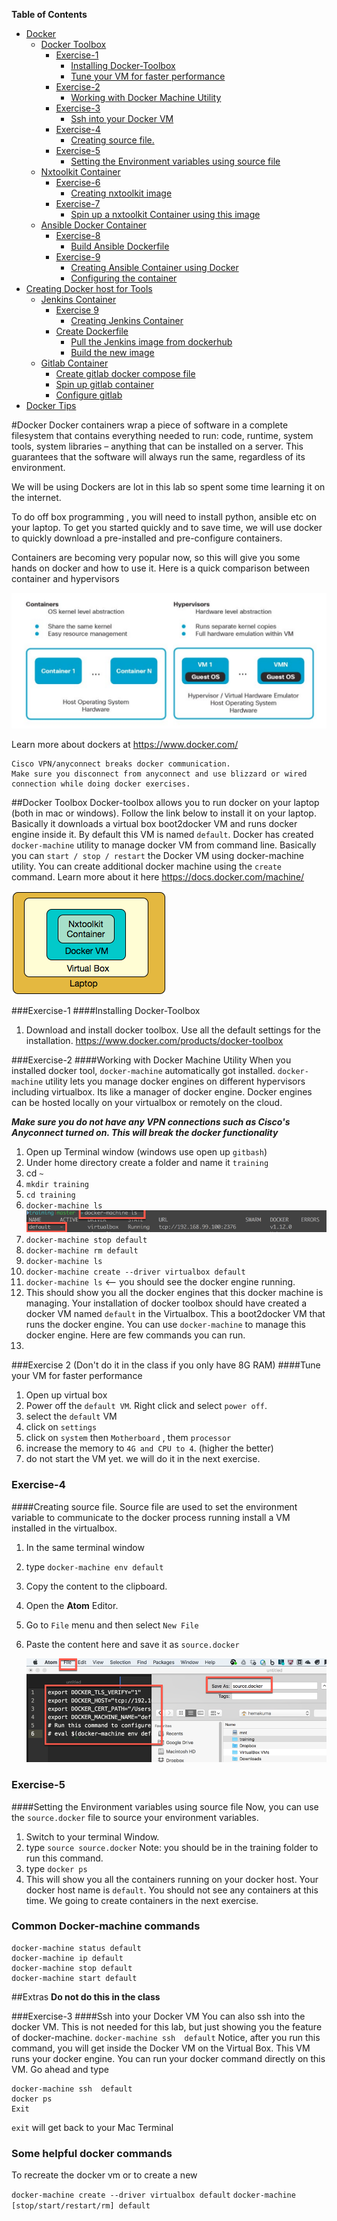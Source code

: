 **Table of Contents**

- [Docker](#)
	- [Docker Toolbox](#)
		- [Exercise-1](#)
			- [Installing Docker-Toolbox](#)
			- [Tune your VM for faster performance](#)
		- [Exercise-2](#)
			- [Working with Docker Machine Utility](#)
		- [Exercise-3](#)
			- [Ssh into your Docker VM](#)
		- [Exercise-4](#)
			- [Creating source file.](#)
		- [Exercise-5](#)
			- [Setting the Environment variables using source file](#)
	- [Nxtoolkit Container](#)
		- [Exercise-6](#)
			- [Creating nxtoolkit image](#)
		- [Exercise-7](#)
			- [Spin up a nxtoolkit Container using this image](#)
	- [Ansible Docker Container](#)
		- [Exercise-8](#)
			- [Build Ansible Dockerfile](#)
		- [Exercise-9](#)
			- [Creating Ansible Container using Docker](#)
			- [Configuring the container](#)
- [Creating Docker host for Tools](#)
	- [Jenkins  Container](#)
		- [Exercise 9](#)
			- [Creating Jenkins Container](#)
		- [Create Dockerfile](#)
			- [Pull the Jenkins image from dockerhub](#)
			- [Build the new image](#)
	- [Gitlab Container](#)
		- [Create gitlab docker compose file](#)
		- [Spin up gitlab container](#)
		- [Configure gitlab](#)
- [Docker Tips](#)

#Docker
Docker containers wrap a piece of software in a complete filesystem that contains everything needed to run: code, runtime, system tools, system libraries – anything that can be installed on a server. This guarantees that the software will always run the same, regardless of its environment.

We will be using Dockers are lot in this lab so spent some time learning it on the internet.

To do off box programming , you will need to install python, ansible etc on your laptop.  To get you started quickly and to save time, we will use docker to quickly download a pre-installed and pre-configure containers.  

Containers are becoming very popular now, so this will give you some hands on  docker  and how to use it.  Here is a quick comparison between container and hypervisors

![docker](/images/docker-i-1.png)

Learn more about dockers at https://www.docker.com/


```
Cisco VPN/anyconnect breaks docker communication.  
Make sure you disconnect from anyconnect and use blizzard or wired connection while doing docker exercises.
```
##Docker Toolbox
Docker-toolbox allows you to run docker on your laptop (both in mac or windows).  Follow the link below to install it on your laptop.  Basically it downloads a virtual box boot2docker VM and runs docker engine inside it.  By default this VM is named `default`.  Docker has created `docker-machine` utility to manage docker VM from command line. Basically you can `start / stop / restart` the Docker VM using docker-machine utility.  You can create additional docker machine using the `create` command.  Learn more about it here https://docs.docker.com/machine/

![docker](/images/docker-i-2.png)

###Exercise-1
####Installing Docker-Toolbox
1. Download and install docker toolbox. Use all the default settings for the installation.
	https://www.docker.com/products/docker-toolbox


###Exercise-2
####Working with Docker Machine Utility
When you installed docker tool, `docker-machine` automatically got installed. `docker-machine` utility lets you manage docker engines on different hypervisors including virtualbox. Its like a manager of docker engine. Docker engines can be hosted locally on your virtualbox or remotely on the cloud.

***Make sure you do not have any VPN connections such as Cisco's Anyconnect turned on. This will break the docker functionality***

1. Open up Terminal window (windows use open up `gitbash`)
2. Under home directory create a folder and name it `training`
3. cd `~`
4. `mkdir training`
5. `cd training`
4. `docker-machine ls`
![docker1](/images/docker-m-1.png)
3. `docker-machine stop default`
4. `docker-machine rm default`
5. `docker-machine ls`
5. `docker-machine create --driver virtualbox default`
6. `docker-machine ls`  <-- you should see the docker engine running.
5. This should show you all the docker engines that this docker machine is managing.  Your installation of docker toolbox should have created a docker VM named `default` in the Virtualbox.  This a boot2docker VM  that runs the docker engine.  You can use `docker-machine` to manage this docker engine.  Here are few commands you can run.
6.


###Exercise 2
(Don't do it in the class if you only have 8G RAM)
####Tune your VM for faster performance
1. Open up virtual box
2. Power off the `default VM`.  Right click and select `power off`.
2. select the `default` VM
3. click on `settings`
4. click on `system` then `Motherboard` , them `processor`
4. increase the memory to `4G and CPU to 4`. (higher the better)
5. do not start the VM yet. we will do it in the next exercise.


### Exercise-4
####Creating source file.
Source file are used to set the environment variable to communicate to the docker process running install a VM installed in the virtualbox.

1. In the same terminal window
2. type `docker-machine env default`
3. Copy the content to the clipboard.
4. Open the **Atom** Editor.
5. Go to `File` menu and then select `New File`
6. Paste the content here and save it as `source.docker`

	![atom100](/images/source-1.png)


### Exercise-5
####Setting the Environment variables using source file
Now, you can use the `source.docker` file to source your environment variables.

1. Switch to your terminal Window.
2. type `source source.docker`  Note: you should be in the training folder to run this command.
2. type `docker ps`
3. This will show you all the containers running on your docker host.  Your docker host name is `default`.  You should not see any containers at this time.  We going to create containers in the next exercise.


### Common Docker-machine commands
```
docker-machine status default
docker-machine ip default
docker-machine stop default
docker-machine start default
```


##Extras
**Do not do this in the class**

###Exercise-3
####Ssh into your Docker VM
You can also ssh into the docker VM. This is not needed for this lab, but just showing you the feature of docker-machine.
`docker-machine ssh  default`
Notice, after you run this command, you will get inside the Docker VM on the Virtual Box.  This VM runs your docker engine. You can run your docker command directly on this VM.  Go ahead and type
```
docker-machine ssh  default
docker ps
Exit
```

`exit` will get back to your Mac Terminal

### Some helpful docker commands

To recreate the docker vm or to create a new

`docker-machine create --driver virtualbox default`
`docker-machine [stop/start/restart/rm] default`
